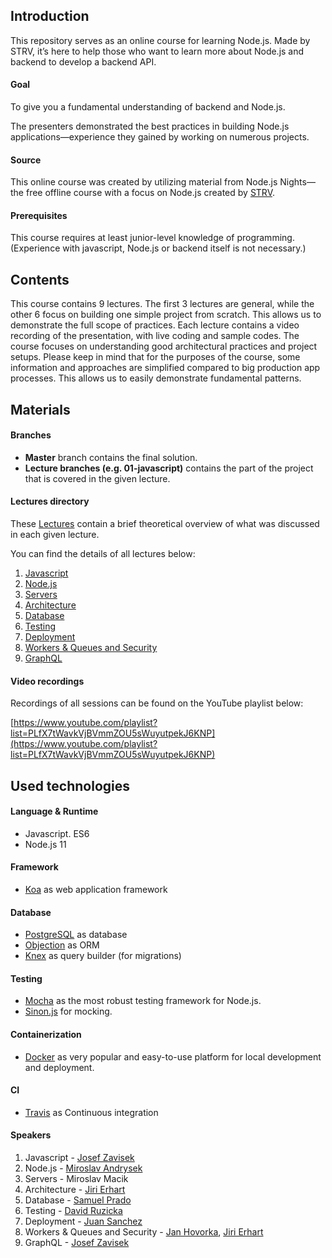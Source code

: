 ## Introduction
This repository serves as an online course for learning Node.js.
Made by STRV, it’s here to help those who want to learn more about Node.js and backend to develop a backend API.

#### Goal
To give you a fundamental understanding of backend and Node.js.

The presenters demonstrated the best practices in building Node.js applications—experience they gained by working on numerous projects.

#### Source
This online course was created by utilizing material from Node.js Nights—the free offline course with a focus on Node.js created by [STRV](https://www.strv.com/).

#### Prerequisites
This course requires at least junior-level knowledge of programming. (Experience with javascript, Node.js or backend itself is not necessary.)


## Contents

This course contains 9 lectures. The first 3 lectures are general, while the other 6 focus on building one simple project from scratch. This allows us to demonstrate the full scope of practices.
Each lecture contains a video recording of the presentation, with live coding and sample codes.
The course focuses on understanding good architectural practices and project setups. Please keep in mind that for the purposes of the course, some information and approaches are simplified compared to big production app processes. This allows us to easily demonstrate fundamental patterns.


## Materials

#### Branches
- **Master** branch contains the final solution.
- **Lecture branches (e.g. 01-javascript)** contains the part of the project that is covered in the given lecture.

#### Lectures directory

These [Lectures](https://github.com/strvcom/nodejs-nights-2018/tree/master/lectures) contain a brief theoretical overview of what was discussed in each given lecture.

You can find the details of all lectures below:

1. [Javascript](https://github.com/strvcom/nodejs-nights-2018/tree/master/lectures/01-javascript)
2. [Node.js](https://github.com/strvcom/nodejs-nights-2018/tree/master/lectures/02-nodejs)
3. [Servers](https://github.com/strvcom/nodejs-nights-2018/tree/master/lectures/03-servers)
4. [Architecture](https://github.com/strvcom/nodejs-nights-2018/tree/master/lectures/04-architecture)
5. [Database](https://github.com/strvcom/nodejs-nights-2018/tree/master/lectures/05-database)
6. [Testing](https://github.com/strvcom/nodejs-nights-2018/tree/master/lectures/06-testing)
7. [Deployment](https://github.com/strvcom/nodejs-nights-2018/tree/master/lectures/07-deployment)
8. [Workers & Queues and Security](https://github.com/strvcom/nodejs-nights-2018/tree/master/lectures/08-workers-security)
9. [GraphQL](https://github.com/strvcom/nodejs-nights-2018/tree/master/lectures/09-graphql)

#### Video recordings
Recordings of all sessions can be found on the YouTube playlist below:

[https://www.youtube.com/playlist?list=PLfX7tWavkVjBVmmZOU5sWuyutpekJ6KNP](https://www.youtube.com/playlist?list=PLfX7tWavkVjBVmmZOU5sWuyutpekJ6KNP)


## Used technologies
#### Language & Runtime
- Javascript. ES6
- Node.js 11

#### Framework
- [Koa](https://github.com/koajs/koa) as web application framework

#### Database
- [PostgreSQL](https://www.postgresql.org/) as database
- [Objection](https://github.com/sensepost/objection) as ORM
- [Knex](https://github.com/tgriesser/knex) as query builder (for migrations)

#### Testing
- [Mocha](https://github.com/mochajs/mocha) as the most robust testing framework for Node.js.
- [Sinon.js](https://sinonjs.org/) for mocking.

#### Containerization
- [Docker](https://www.docker.com/) as very popular and easy-to-use platform for local development and deployment.

#### CI
- [Travis](https://travis-ci.org/) as Continuous integration


#### Speakers
1. Javascript - [Josef Zavisek](https://www.linkedin.com/in/zavisek)
2. Node.js - [Miroslav Andrysek](https://www.linkedin.com/in/mandrysek/)
3. Servers - Miroslav Macik
4. Architecture - [Jiri Erhart](https://www.linkedin.com/in/ji%C5%99%C3%AD-erhart-bb03437b/)
5. Database - [Samuel Prado](https://www.linkedin.com/in/samuel-prado-80b80121/)
6. Testing - [David Ruzicka](https://www.linkedin.com/in/davidruzickacz/)
7. Deployment - [Juan Sanchez](https://www.linkedin.com/in/juan-sanchez-508901b8/)
8. Workers & Queues and Security - [Jan Hovorka](https://www.linkedin.com/in/honzahovorka/), [Jiri Erhart](https://www.linkedin.com/in/ji%C5%99%C3%AD-erhart-bb03437b/)
9. GraphQL - [Josef Zavisek](https://www.linkedin.com/in/zavisek)

